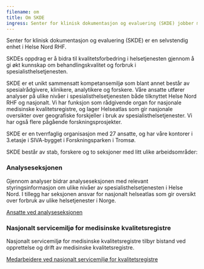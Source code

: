 ```yaml
---
filename: om
title: Om SKDE
ingress: Senter for klinisk dokumentasjon og evaluering (SKDE) jobber med å synliggjøre geografiske ulikheter i spesialisthelsetjenesten. Målet er å bidra til likeverdige helsetjenester av god kvalitet uansett hvor pasientene bor.
---
```


Senter for klinisk dokumentasjon og evaluering (SKDE) er en selvstendig enhet i Helse Nord RHF.

SKDEs oppdrag er å bidra til kvalitetsforbedring i helsetjenesten gjennom å gi økt kunnskap om behandlingskvalitet og forbruk i spesialisthelsetjenesten.

SKDE er et unikt sammensatt kompetansemiljø som blant annet består av spesialrådgivere, klinikere, analytikere og forskere. Våre ansatte utfører analyser på ulike nivåer i spesialisthelsetjenesten både tilknyttet Helse Nord RHF og nasjonalt. Vi har funksjon som rådgivende organ for nasjonale medisinske kvalitetsregistre, og lager Helseatlas som gir nasjonale oversikter over geografiske forskjeller i bruk av spesialisthelsetjenester. Vi har også flere pågående forskningsprosjekter.

SKDE er en tverrfaglig organisasjon med 27 ansatte, og har våre kontorer i 3.etasje i SIVA-bygget i Forskningsparken i Tromsø.

SKDE består av stab, forskere og to seksjoner med litt ulike arbeidsområder:

### Analyseseksjonen

Gjennom analyser bidrar analyseseksjonen med relevant styringsinformasjon om ulike nivåer av spesialisthelsetjenesten i Helse Nord. I tillegg har seksjonen ansvar for nasjonalt helseatlas som gir oversikt over forbruk av ulike helsetjenester i Norge.

[Ansatte ved analyseseksjonen](https://helse-nord.no/skde/medarbeidere-i-skde#analyseseksjonen)

### Nasjonalt servicemiljø for medisinske kvalitetsregistre

Nasjonalt servicemiljø for medisinske kvalitetsregistre tilbyr bistand ved opprettelse og drift av medisinske kvalitetsregistre.

[Medarbeidere ved nasjonalt servicemiljø for kvalitetsregistre](https://helse-nord.no/skde/medarbeidere-i-skde#nasjonalt-servicemiljo-for-medisinske-kvalitetsregistre)
